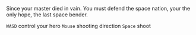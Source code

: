 Since your master died in vain. You must defend the space nation, your the only hope, the last space bender.

`WASD` control your hero
`Mouse` shooting direction
`Space` shoot